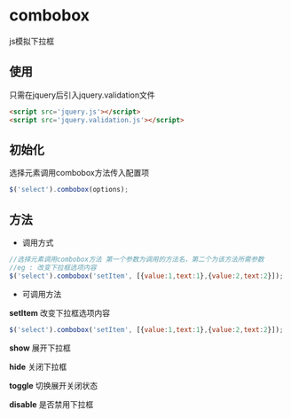 # combobox
js模拟下拉框

使用
-----

只需在jquery后引入jquery.validation文件

``` html
<script src='jquery.js'></script>
<script src='jquery.validation.js'></script>
```

初始化
---------------
选择元素调用combobox方法传入配置项
``` javascript
$('select').combobox(options);
```

方法
-----------
* 调用方式

``` javascript
//选择元素调用combobox方法 第一个参数为调用的方法名，第二个为该方法所需参数
//eg : 改变下拉框选项内容
$('select').combobox('setItem', [{value:1,text:1},{value:2,text:2}]);

```
* 可调用方法

**setItem**  改变下拉框选项内容  
``` javascript
$('select').combobox('setItem', [{value:1,text:1},{value:2,text:2}]);
```  
**show** 展开下拉框

**hide** 关闭下拉框

**toggle** 切换展开关闭状态

**disable** 是否禁用下拉框



